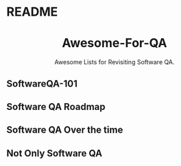 # README

<h1 align="center"> Awesome-For-QA
</h1>

<p align="center">
 Awesome Lists for Revisiting Software QA.
</p>


## SoftwareQA-101
## Software QA Roadmap

## Software QA Over the time

## Not Only Software QA

